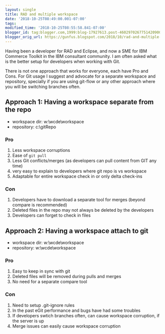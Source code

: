 ```yaml
---
layout: single
title: RAD and multiple workspace
date: '2018-10-25T08:49:00.001-07:00'
tags: 
modified_time: '2018-10-25T08:55:58.841-07:00'
blogger_id: tag:blogger.com,1999:blog-17927613.post-4602970267751420900
blogger_orig_url: https://gunfus.blogspot.com/2018/10/rad-and-multiple-workspace.html
---
```

Having been a developer for RAD and Eclipse, and now a SME for IBM Commerce Toolkit in the IBM consultant community. I am often asked what is the better setup for developers when working with Git.

There is not one approach that works for everyone, each have Pro and Cons. For Git usage I suggest and advocate for a separate workspace and repository, specially if you are using git-flow or any other approach where you will be switching branches often.

## Approach 1: Having a workspace separate from the repo

- workspace dir: w:\wcde\workspace
- repository: c:\gitRepo

### Pro

1. Less workspace corruptions
2. Ease of `git pull`
3. Less Git conflicts/merges (as developers can pull content from GIT any time)
4. very easy to explain to developers where git repo is vs workspace
5. Adaptable for entire workspace check in or only delta check-ins

### Con

1. Developers have to download a separate tool for merges (beyond compare is recommended)
2. Deleted files in the repo may not always be deleted by the developers
3. Developers can forget to check in files


## Approach 2: Having a workspace attach to git

- workspace dir: w:\wcde\workspace
- repository: w:\wcde\workspace

### Pro

1. Easy to keep in sync with git
2. Deleted files will be removed during pulls and merges
3. No need for a separate compare tool

### Con

1. Need to setup .git-ignore rules
2. In the past eGit performance and bugs have had some troubles
3. If developers swtich branches often, can cause workspace corruption, if the server is up
4. Merge issues can easily cause workspace corruption